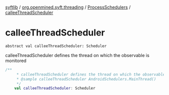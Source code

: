 [syftlib](../../index.md) / [org.openmined.syft.threading](../index.md) / [ProcessSchedulers](index.md) / [calleeThreadScheduler](./callee-thread-scheduler.md)

# calleeThreadScheduler

`abstract val calleeThreadScheduler: Scheduler`

calleeThreadScheduler defines the thread on which the observable is monitored

``` kotlin
/**
     * calleeThreadScheduler defines the thread on which the observable is monitored
     * @sample calleeThreadScheduler AndroidSchedulers.MainThread()
     */
    val calleeThreadScheduler: Scheduler
```

